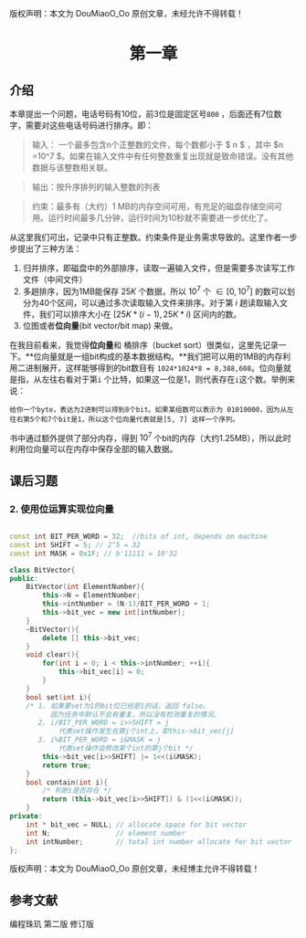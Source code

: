 版权声明：本文为 DouMiaoO_Oo 原创文章，未经允许不得转载！

# <center>第一章</center>
## 介绍
本章提出一个问题，电话号码有10位，前3位是固定区号`800` ，后面还有7位数字，需要对这些电话号码进行排序。即：
> 输入： 一个最多包含n个正整数的文件，每个数都小于 $ n $ ，其中 $n =10^7 $。如果在输入文件中有任何整数重复出现就是致命错误。没有其他数据与该整数相关联。

> 输出：按升序排列的输入整数的列表

> 约束：最多有（大约）1 MB的内存空间可用，有充足的磁盘存储空间可用。运行时间最多几分钟，运行时间为10秒就不需要进一步优化了。

从这里我们可出，记录中只有正整数。约束条件是业务需求导致的。这里作者一步步提出了三种方法：

1. 归并排序，即磁盘中的外部排序，读取一遍输入文件，但是需要多次读写工作文件（中间文件）
2. 多趟排序，因为1MB能保存 $25K$ 个数据，所以 $10 ^ 7$ 个 $\in [0, 10 ^ 7]$ 的数可以划分为40个区间，可以通过多次读取输入文件来排序。对于第 $i$ 趟读取输入文件，我们可以排序大小在 $[ 25K * (i-1), 25K * i )$ 区间内的数。
3. 位图或者**位向量**(bit vector/bit map) 来做。

在我目前看来，我觉得**位向量**和 桶排序（bucket sort）很类似，这里先记录一下。**位向量就是一组bit构成的基本数据结构。**我们把可以用的1MB的内存利用二进制展开，这样能够得到的bit数目有 `1024*1024*8 = 8,388,608`。位向量就是指，从左往右看对于第`i` 个比特，如果这一位是1，则代表存在`i`这个数。举例来说：

	给你一个byte，表达为2进制可以得到8个bit。如果某组数可以表示为 01010000，因为从左往右第5个和7个bit是1，所以这个位向量代表就是[5, 7] 这样一个序列。

书中通过额外提供了部分内存，得到 $10^7$ 个bit的内存（大约1.25MB），所以此时利用位向量可以在内存中保存全部的输入数据。

## 课后习题
### 2. 使用位运算实现位向量

```cpp

const int BIT_PER_WORD = 32;  //bits of int, depends on machine
const int SHIFT = 5; // 2^5 = 32
const int MASK = 0x1F; // b'11111 = 10'32

class BitVector{
public:
    BitVector(int ElementNumber){
        this->N = ElementNumber;
        this->intNumber = (N-1)/BIT_PER_WORD + 1;
        this->bit_vec = new int[intNumber];
    }
    ~BitVector(){
        delete [] this->bit_vec;
    }
    void clear(){
        for(int i = 0; i < this->intNumber; ++i){
            this->bit_vec[i] = 0;
        }
    }
    bool set(int i){
    /* 1. 如果要set为1的bit位已经是1的话，返回 false。
          因为任务中默认不会有重复，所以没有检测重复的情况。
       2. i/BIT_PER_WORD = i>>SHIFT = j
            代表set操作发生在第j个int上，即this->bit_vec[j]
       3. i%BIT_PER_WORD = i&MASK = j
            代表set操作会修改某个int的第j个bit */
        this->bit_vec[i>>SHIFT] |= 1<<(i&MASK);
        return true;
    }
    bool contain(int i){
        /* 判断i是否存在 */
        return (this->bit_vec[i>>SHIFT]) & (1<<(i&MASK));
    }
private:
    int * bit_vec = NULL; // allocate space for bit vector
    int N;                // element number
    int intNumber;        // total int number allocate for bit vector
};

```

版权声明：本文为 DouMiaoO_Oo 原创文章，未经博主允许不得转载！

## 参考文献
编程珠玑 第二版 修订版